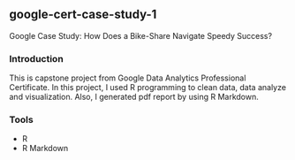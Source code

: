 ## google-cert-case-study-1

Google Case Study: How Does a Bike-Share Navigate Speedy Success?

### Introduction
This is capstone project from Google Data Analytics Professional Certificate. In this project, I used R programming to clean data, data analyze and visualization. Also, I generated pdf report by using R Markdown.

### Tools
* R
* R Markdown
